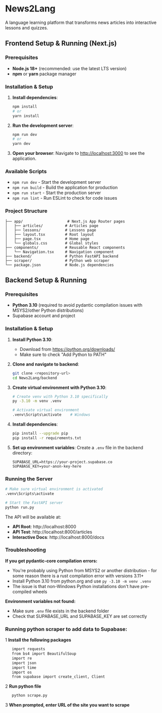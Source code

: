 # News2Lang

A language learning platform that transforms news articles into interactive lessons and quizzes.

## Frontend Setup & Running (Next.js)

### Prerequisites
- **Node.js 18+** (recommended: use the latest LTS version)
- **npm** or **yarn** package manager

### Installation & Setup

1. **Install dependencies**:
   ```bash
   npm install
   # or
   yarn install
   ```

2. **Run the development server**:
   ```bash
   npm run dev
   # or
   yarn dev
   ```

3. **Open your browser**:
   Navigate to [http://localhost:3000](http://localhost:3000) to see the application.

### Available Scripts

- `npm run dev` - Start the development server
- `npm run build` - Build the application for production
- `npm run start` - Start the production server
- `npm run lint` - Run ESLint to check for code issues

### Project Structure

```
├── app/                    # Next.js App Router pages
│   ├── articles/          # Articles page
│   ├── lessons/           # Lessons page
│   ├── layout.tsx         # Root layout
│   ├── page.tsx           # Home page
│   └── globals.css        # Global styles
├── components/            # Reusable React components
│   └── Navigation.tsx     # Navigation component
├── backend/               # Python FastAPI backend
├── scraper/               # Python web scraper
└── package.json           # Node.js dependencies
```

## Backend Setup & Running

### Prerequisites
- **Python 3.10** (required to avoid pydantic compilation issues with MSYS2/other Python distributions)
- Supabase account and project

### Installation & Setup

1. **Install Python 3.10**:
   - Download from https://python.org/downloads/
   - Make sure to check "Add Python to PATH"

2. **Clone and navigate to backend**:
   ```bash
   git clone <repository-url>
   cd News2Lang/backend
   ```

3. **Create virtual environment with Python 3.10**:
   ```bash
   # Create venv with Python 3.10 specifically
   py -3.10 -m venv .venv

   # Activate virtual environment
   .venv\Scripts\activate    # Windows
   ```

4. **Install dependencies**:
   ```bash
   pip install --upgrade pip
   pip install -r requirements.txt
   ```

5. **Set up environment variables**:
   Create a `.env` file in the backend directory:
   ```env
   SUPABASE_URL=https://your-project.supabase.co
   SUPABASE_KEY=your-anon-key-here
   ```

### Running the Server

```bash
# Make sure virtual environment is activated
.venv\Scripts\activate

# Start the FastAPI server
python run.py
```

The API will be available at:
- **API Root**: http://localhost:8000
- **API Test**: http://localhost:8000/articles
- **Interactive Docs**: http://localhost:8000/docs

### Troubleshooting

**If you get pydantic-core compilation errors:**
- You're probably using Python from MSYS2 or another distribution - for some reason there is a rust compilation error with versions 3.11+
- Install Python 3.10 from python.org and use `py -3.10 -m venv .venv`
- The issue is that non-Windows Python installations don't have pre-compiled wheels

**Environment variables not found:**
- Make sure `.env` file exists in the backend folder
- Check that SUPABASE_URL and SUPABASE_KEY are set correctly
### Running python scraper to add data to Supabase:

1 **Install the following packages**

```bash
   import requests
   from bs4 import BeautifulSoup
   import re
   import json
   import time
   import os
   from supabase import create_client, Client
```

2 **Run python file**

```bash
   python scrape.py
```

3 **When prompted, enter URL of the site you want to scrape**
